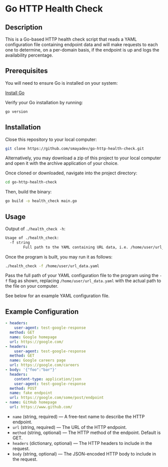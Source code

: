 # Go HTTP Health Check

## Description

This is a Go-based HTTP health check script that reads a YAML configuration file containing endpoint data and will make requests to each one to determine, on a per-domain basis, if the endpoint is up and logs the availability percentage.

## Prerequisites

You will need to ensure Go is installed on your system:

[Install Go](https://go.dev/doc/install)

Verify your Go installation by running:

```bash
go version
```

## Installation

Close this repository to your local computer:

```bash
git clone https://github.com/smayadev/go-http-health-check.git
```

Alternatively, you may download a zip of this project to your local computer and open it with the archive application of your choice.

Once cloned or downloaded, navigate into the project directory:

```bash
cd go-http-health-check
```

Then, build the binary:

```bash
go build -o health_check main.go
```

## Usage

Output of `./health_check -h`:

```bash
Usage of ./health_check:
  -f string
        Full path to the YAML containing URL data, i.e. /home/user/url_data.yaml
```

Once the program is built, you may run it as follows:

```bash
./health_check -f /home/user/url_data.yaml
```

Pass the full path of your YAML configuration file to the program using the `-f` flag as shown, replacing `/home/user/url_data.yaml` with the actual path to the file on your computer.

See below for an example YAML configuration file.

## Example Configuration

```yaml
- headers:
    user-agent: test-google-response
  method: GET
  name: Google homepage
  url: https://google.com/
- headers:
    user-agent: test-google-response
  method: GET
  name: Google careers page
  url: https://google.com/careers
- body: '{"foo":"bar"}'
  headers:
    content-type: application/json
    user-agent: test-google-response
  method: POST
  name: fake endpoint
  url: https://google.com/some/post/endpoint
- name: GitHub homepage
  url: https://www.github.com/
```

- `name` (string, required) — A free-text name to describe the HTTP endpoint.
- `url` (string, required) — The URL of the HTTP endpoint.
- `method` (string, optional) — The HTTP method of the endpoint. Default is GET.
- `headers` (dictionary, optional) — The HTTP headers to include in the request.
- `body` (string, optional) — The JSON-encoded HTTP body to include in the request.
